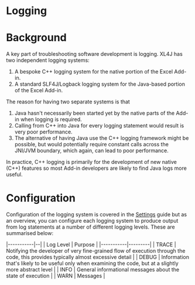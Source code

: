 Logging
=======

# Background
A key part of troubleshooting software development is logging.  XL4J has two independent logging systems:
 1. A bespoke C++ logging system for the native portion of the Excel Add-in.
 2. A standard SLF4J/Logback logging system for the Java-based portion of the Excel Add-in.

The reason for having two separate systems is that
 1. Java hasn't necessarily been started yet by the native parts of the Add-in when logging is required.
 2. Calling from C++ into Java for every logging statement would result is very poor performance.
 3. The alternative of having Java use the C++ logging framework might be possible, but would potentially require constant calls across
    the JNI/JVM boundary, which again, can lead to poor performance.
    
In practice, C++ logging is primarily for the development of new native (C++) features so most Add-in developers are likely to find Java 
logs more useful.

# Configuration
Configuration of the logging system is covered in the [Settings](https://github.com/McLeodMoores/xl4j/blob/master/docs/settings.md) guide
but as an overview, you can configure each logging system to produce output from log statements at a number of different logging levels.
These are summarised below:

|-----------|--|
| Log Level | Purpose |
|-----------|---------|
| TRACE     | Notifying the developer of very fine-grained flow of execution through the code, this provides typically almost excessive detail |
| DEBUG     | Information that's likely to be useful only when examining the code, but at a slightly more abstract level |
| INFO      | General informational messages about the state of execution |
| WARN      | Messages |
